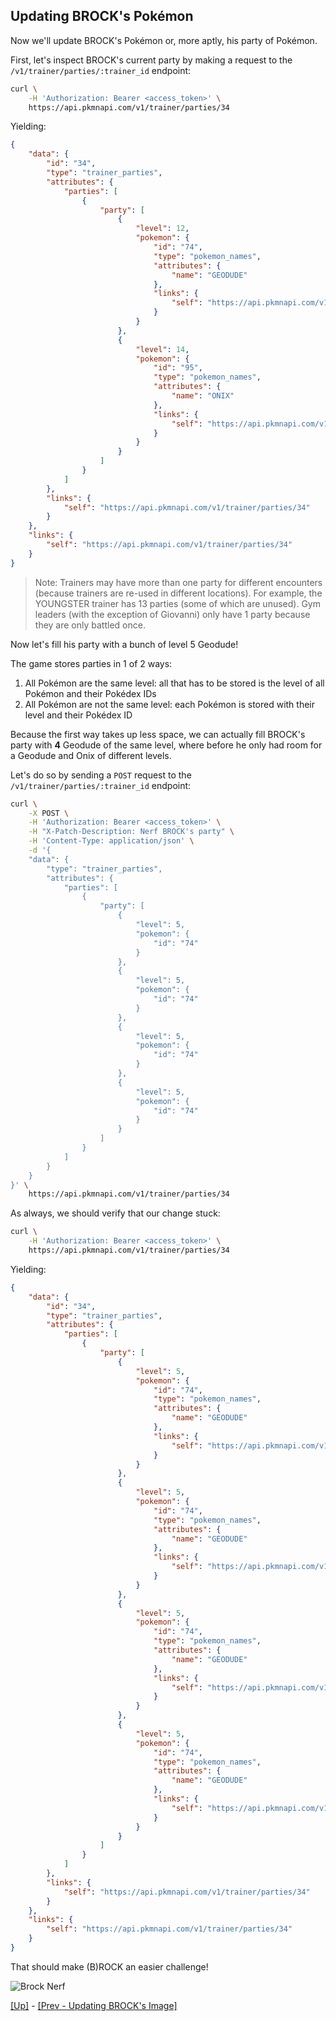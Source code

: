 ## Updating BROCK's Pokémon

Now we'll update BROCK's Pokémon or, more aptly, his party of Pokémon.

First, let's inspect BROCK's current party by making a request to the `/v1/trainer/parties/:trainer_id` endpoint:

```bash
curl \
    -H 'Authorization: Bearer <access_token>' \
    https://api.pkmnapi.com/v1/trainer/parties/34
```

Yielding:

```json
{
    "data": {
        "id": "34",
        "type": "trainer_parties",
        "attributes": {
            "parties": [
                {
                    "party": [
                        {
                            "level": 12,
                            "pokemon": {
                                "id": "74",
                                "type": "pokemon_names",
                                "attributes": {
                                    "name": "GEODUDE"
                                },
                                "links": {
                                    "self": "https://api.pkmnapi.com/v1/pokemon/names/74"
                                }
                            }
                        },
                        {
                            "level": 14,
                            "pokemon": {
                                "id": "95",
                                "type": "pokemon_names",
                                "attributes": {
                                    "name": "ONIX"
                                },
                                "links": {
                                    "self": "https://api.pkmnapi.com/v1/pokemon/names/95"
                                }
                            }
                        }
                    ]
                }
            ]
        },
        "links": {
            "self": "https://api.pkmnapi.com/v1/trainer/parties/34"
        }
    },
    "links": {
        "self": "https://api.pkmnapi.com/v1/trainer/parties/34"
    }
}
```

> Note: Trainers may have more than one party for different encounters (because trainers are re-used in different locations). For example, the YOUNGSTER trainer has 13 parties (some of which are unused). Gym leaders (with the exception of Giovanni) only have 1 party because they are only battled once.

Now let's fill his party with a bunch of level 5 Geodude!

The game stores parties in 1 of 2 ways:

1) All Pokémon are the same level: all that has to be stored is the level of all Pokémon and their Pokédex IDs
2) All Pokémon are not the same level: each Pokémon is stored with their level and their Pokédex ID

Because the first way takes up less space, we can actually fill BROCK's party with **4** Geodude of the same level, where before he only had room for a Geodude and Onix of different levels.

Let's do so by sending a `POST` request to the `/v1/trainer/parties/:trainer_id` endpoint:

```bash
curl \
    -X POST \
    -H 'Authorization: Bearer <access_token>' \
    -H "X-Patch-Description: Nerf BROCK's party" \
    -H 'Content-Type: application/json' \
    -d '{
    "data": {
        "type": "trainer_parties",
        "attributes": {
            "parties": [
                {
                    "party": [
                        {
                            "level": 5,
                            "pokemon": {
                                "id": "74"
                            }
                        },
                        {
                            "level": 5,
                            "pokemon": {
                                "id": "74"
                            }
                        },
                        {
                            "level": 5,
                            "pokemon": {
                                "id": "74"
                            }
                        },
                        {
                            "level": 5,
                            "pokemon": {
                                "id": "74"
                            }
                        }
                    ]
                }
            ]
        }
    }
}' \
    https://api.pkmnapi.com/v1/trainer/parties/34
```

As always, we should verify that our change stuck:

```bash
curl \
    -H 'Authorization: Bearer <access_token>' \
    https://api.pkmnapi.com/v1/trainer/parties/34
```

Yielding:

```json
{
    "data": {
        "id": "34",
        "type": "trainer_parties",
        "attributes": {
            "parties": [
                {
                    "party": [
                        {
                            "level": 5,
                            "pokemon": {
                                "id": "74",
                                "type": "pokemon_names",
                                "attributes": {
                                    "name": "GEODUDE"
                                },
                                "links": {
                                    "self": "https://api.pkmnapi.com/v1/pokemon/names/74"
                                }
                            }
                        },
                        {
                            "level": 5,
                            "pokemon": {
                                "id": "74",
                                "type": "pokemon_names",
                                "attributes": {
                                    "name": "GEODUDE"
                                },
                                "links": {
                                    "self": "https://api.pkmnapi.com/v1/pokemon/names/74"
                                }
                            }
                        },
                        {
                            "level": 5,
                            "pokemon": {
                                "id": "74",
                                "type": "pokemon_names",
                                "attributes": {
                                    "name": "GEODUDE"
                                },
                                "links": {
                                    "self": "https://api.pkmnapi.com/v1/pokemon/names/74"
                                }
                            }
                        },
                        {
                            "level": 5,
                            "pokemon": {
                                "id": "74",
                                "type": "pokemon_names",
                                "attributes": {
                                    "name": "GEODUDE"
                                },
                                "links": {
                                    "self": "https://api.pkmnapi.com/v1/pokemon/names/74"
                                }
                            }
                        }
                    ]
                }
            ]
        },
        "links": {
            "self": "https://api.pkmnapi.com/v1/trainer/parties/34"
        }
    },
    "links": {
        "self": "https://api.pkmnapi.com/v1/trainer/parties/34"
    }
}
```

That should make (B)ROCK an easier challenge!

![Brock Nerf](../../img/brock-nerf.png)

[[Up]](../index.md) - [[Prev - Updating BROCK's Image]](../03-updating-brocks-image/index.md)
